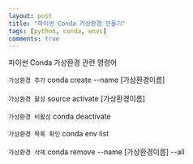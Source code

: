 ```yaml
---
layout: post
title: "파이썬 Conda 가상환경 만들기"
tags: [python, conda, envs]
comments: true
---
```


파이썬 Conda 가상환경 관련 명령어


`가상환경 추가`
conda create --name [가상환경이름]
<br>
<br>
`가상환경 활성`
source activate [가상환경이름]
<br>
<br>
`가상환경 비활성`
conda deactivate
<br>
<br>
`가상환경 목록 확인`
conda env list
<br>
<br>
`가상환경 삭제`
conda remove --name [가상환경이름] --all
